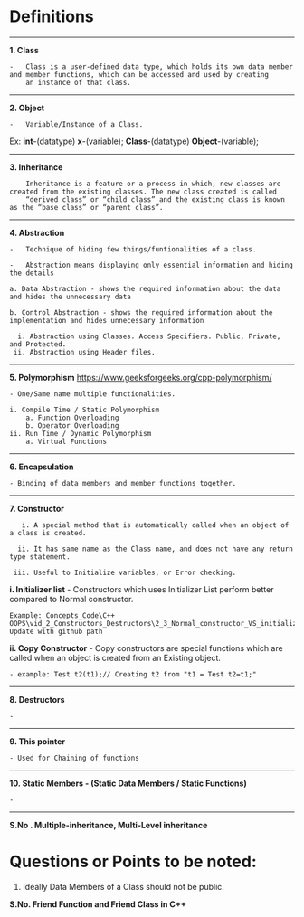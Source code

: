 # Definitions

__________________________________________________________________________________

**1. Class**
    
    -   Class is a user-defined data type, which holds its own data member and member functions, which can be accessed and used by creating
        an instance of that class. 

__________________________________________________________________________________

**2. Object**
    
    -   Variable/Instance of a Class. 

Ex: 
        **int**-(datatype) **x**-(variable);
        **Class**-(datatype) **Object**-(variable);

__________________________________________________________________________________

**3. Inheritance**
    
    -   Inheritance is a feature or a process in which, new classes are created from the existing classes. The new class created is called 
        “derived class” or “child class” and the existing class is known as the “base class” or “parent class”.

__________________________________________________________________________________

**4. Abstraction**
    
    -   Technique of hiding few things/funtionalities of a class.
    
    -   Abstraction means displaying only essential information and hiding the details

    a. Data Abstraction - shows the required information about the data and hides the unnecessary data
    
    b. Control Abstraction - shows the required information about the implementation and hides unnecessary information

      i. Abstraction using Classes. Access Specifiers. Public, Private, and Protected.
     ii. Abstraction using Header files. 

__________________________________________________________________________________

**5. Polymorphism**  https://www.geeksforgeeks.org/cpp-polymorphism/
    
    - One/Same name multiple functionalities.

    i. Compile Time / Static Polymorphism
        a. Function Overloading
        b. Operator Overloading
    ii. Run Time / Dynamic Polymorphism
        a. Virtual Functions

__________________________________________________________________________________

**6. Encapsulation**
    
    - Binding of data members and member functions together.

__________________________________________________________________________________

**7. Constructor**
    
       i. A special method that is automatically called when an object of a class is created.
    
      ii. It has same name as the Class name, and does not have any return type statement. 

     iii. Useful to Initialize variables, or Error checking.

**i. Initializer list**
    - Constructors which uses Initializer List perform better compared to Normal constructor. 
    
    Example: Concepts_Code\C++ OOPS\vid_2_Constructors_Destructors\2_3_Normal_constructor_VS_initializer_list.cpp Update with github path

**ii. Copy Constructor** 
    - Copy constructors are special functions which are called when an object is created from an Existing object. 

    - example: Test t2(t1);// Creating t2 from "t1 = Test t2=t1;"

__________________________________________________________________________________

**8. Destructors**

    - 


__________________________________________________________________________________

**9. This pointer**

    - Used for Chaining of functions

__________________________________________________________________________________

**10. Static Members - (Static Data Members / Static Functions)**

    - 
__________________________________________________________________________________
**S.No . Multiple-inheritance, Multi-Level inheritance**
# Questions or Points to be noted: 

1. Ideally Data Members of a Class should not be public. 


**S.No. Friend Function and Friend Class in C++**
